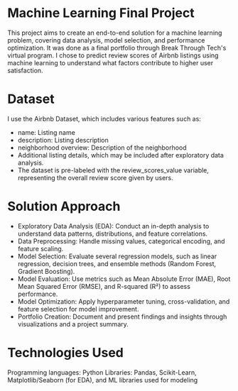 # Machine Learning Final Project

This project aims to create an end-to-end solution for a machine learning problem, covering data analysis, model selection, and performance optimization. It was done as a final portfolio through Break Through Tech's virtual program. I chose to predict review scores of Airbnb listings using machine learning to understand what factors contribute to higher user satisfaction.

# Dataset
I use the Airbnb Dataset, which includes various features such as:

- name: Listing name
- description: Listing description
- neighborhood overview: Description of the neighborhood
- Additional listing details, which may be included after exploratory data analysis.
- The dataset is pre-labeled with the review_scores_value variable, representing the overall review score given by users.


# Solution Approach
- Exploratory Data Analysis (EDA): Conduct an in-depth analysis to understand data patterns, distributions, and feature correlations.
- Data Preprocessing: Handle missing values, categorical encoding, and feature scaling.
- Model Selection: Evaluate several regression models, such as linear regression, decision trees, and ensemble methods (Random Forest, Gradient Boosting).
- Model Evaluation: Use metrics such as Mean Absolute Error (MAE), Root Mean Squared Error (RMSE), and R-squared (R²) to assess performance.
- Model Optimization: Apply hyperparameter tuning, cross-validation, and feature selection for model improvement.
- Portfolio Creation: Document and present findings and insights through visualizations and a project summary.

# Technologies Used
Programming languages: Python
Libraries: Pandas, Scikit-Learn, Matplotlib/Seaborn (for EDA), and ML libraries used for modeling
